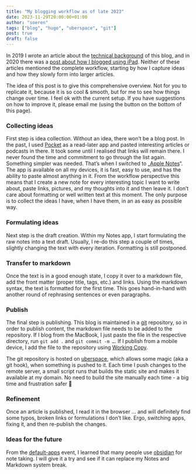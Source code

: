 ```yaml
---
title: "My blogging workflow as of late 2023"
date: 2023-11-29T20:00:00+01:00
author: "soeren"
tags: ["blog", "hugo", "uberspace", "git"]
post: true
draft: false
---
```


In 2019 I wrote an article about the [technical background](/2019/hugo-mit-git-auf-uberspace-benutzen/) of this blog, and in 2020 there was a [post about how I blogged using iPad](/2020/hugo-blogging-ipad/). Neither of these articles mentioned the complete workflow, starting by how I capture ideas and how they slowly form into larger articles.

The idea of this post is to give this comprehensive overview. Not for you to replicate it, because it is so cool & smooth, but for me to see how things change over time. I feel ok with the current setup. If you have suggestions on how to improve it, please email me (using the button on the bottom of this page).

### Collecting ideas

First step is idea collection. Without an idea, there won’t be a blog post. In the past, I used [Pocket](https://getpocket.com/de/) as a read-later app and pasted interesting articles or podcasts in there. It took some until I realised that links will remain there. I never found the time and commitment to go through the list again. Something simpler was needed. That’s when I switched to „[Apple Notes](https://www.icloud.com/notes)“. The app is available on all my devices, it is fast, easy to use, and has the ability to paste almost anything in it. From the workflow perspective this means that I create a new note for every interesting topic I want to write about, paste links, pictures, and my thoughts into it and then leave it. I don’t care about formatting or well written text at this moment. The only purpose is to collect the ideas I have, when I have them, in an as easy as possible way.

### Formulating ideas

Next step is the draft creation. Within my Notes app, I start formulating the raw notes into a text draft. Usually, I re-do this step a couple of times, slightly changing the text with every iteration. Formatting is still postponed. 

### Transfer to markdown

Once the text is in a good enough state, I copy it over to a markdown file, add the front matter (proper title, tags, etc.) and links. Using the markdown syntax, the text is formatted for the first time. This goes hand-in-hand with another round of rephrasing sentences or even paragraphs.

### Publish

The final step is publishing. This blog is maintained in a [git](/tags/git) repository, so in order to publish content, the markdown file needs to be added to the repository. If I blog from the MacBook, I just paste the file in the respective directory, run `git add .` and `git commit -m …`. If I publish from a mobile device, I add the file to the repository using [Working Copy](https://apps.apple.com/de/app/working-copy-git-client/id896694807). 
 
The git repository is hosted on [uberspace](/tags/uberspace), which allows some magic (aka a git hook), when something is pushed to it. Each time I push changes to the remote server, a small script runs that builds the static site and makes it available at my domain. No need to build the site manually each time - a big time and frustration safer 🙂

### Refinement

Once an article is published, I read it in the browser … and will definitely find some typos, broken links or formulations I don’t like. Ergo, switching apps, fixing it, and then re-publish the changes. 

### Ideas for the future

From the [default-apps](/2023/default-apps-2023/) event, I learned that many people use [obsidian](https://obsidian.md/) for note taking. I will give it a try and see if it can replace my Notes and Markdown system break. 